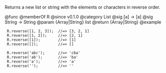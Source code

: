 Returns a new list or string with the elements or characters in reverse
order.

@func
@memberOf R
@since v0.1.0
@category List
@sig [a] -> [a]
@sig String -> String
@param {Array|String} list
@return {Array|String}
@example

     R.reverse([1, 2, 3]);  //=> [3, 2, 1]
     R.reverse([1, 2]);     //=> [2, 1]
     R.reverse([1]);        //=> [1]
     R.reverse([]);         //=> []

     R.reverse('abc');      //=> 'cba'
     R.reverse('ab');       //=> 'ba'
     R.reverse('a');        //=> 'a'
     R.reverse('');         //=> ''
